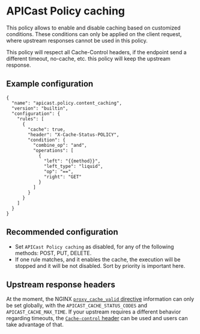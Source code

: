 # APICast Policy caching

This policy allows to enable and disable caching based on customized conditions. These
conditions can only be applied on the client request, where upstream responses
cannot be used in this policy.

This policy will respect all Cache-Control headers, if the endpoint send a
different timeout, no-cache, etc. this policy will keep the upstream response.

## Example configuration

```
{
  "name": "apicast.policy.content_caching",
  "version": "builtin",
  "configuration": {
    "rules": [
      {
        "cache": true,
        "header": "X-Cache-Status-POLICY",
        "condition": {
          "combine_op": "and",
          "operations": [
            {
              "left": "{{method}}",
              "left_type": "liquid",
              "op": "==",
              "right": "GET"
            }
          ]
        }
      }
    ]
  }
}
```

## Recommended configuration

- Set `APICast Policy caching` as disabled, for any of the following methods: POST, PUT, DELETE.
- If one rule matches, and it enables the cache, the execution will be
  stopped and it will be not disabled. Sort by priority is important here.

## Upstream response headers

At the moment, the NGINX [`proxy_cache_valid`
directive](http://nginx.org/en/docs/http/ngx_http_proxy_module.html#proxy_cache_valid)
information can only be set globally, with the `APICAST_CACHE_STATUS_CODES` and
`APICAST_CACHE_MAX_TIME`. If your upstream requires a different behavior
regarding timeouts, the [`Cache-control`
header](https://developer.mozilla.org/en-US/docs/Web/HTTP/Headers/Cache-Control)
can be used and users can take advantage of that.
